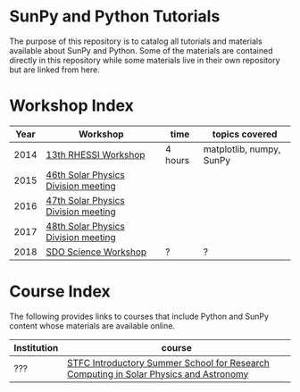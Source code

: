 # SunPy and Python Tutorials

The purpose of this repository is to catalog all tutorials and materials
available about SunPy and Python. Some of the materials are contained directly in this
repository while some materials live in their own repository but are linked
from here.

# Workshop Index

| Year | Workshop | time | topics covered |
|------|----------|------|----------------|
| 2014 | [13th RHESSI Workshop](2014_rhessi_workshop/) | 4 hours | matplotlib, numpy, SunPy |
| 2015 | [46th Solar Physics Division meeting](2015_spd_tess/) | | |
| 2016 | [47th Solar Physics Division meeting](2016_spd/) | | |
| 2017 | [48th Solar Physics Division meeting](2017_spd/) | | |
| 2018 | [SDO Science Workshop]() | ? | ? | SunPy |

# Course Index
The following provides links to courses that include Python and SunPy content
whose materials are available online.

| Institution | course |
|-------------|--------|
| ??? | [STFC Introductory Summer School for Research Computing in Solar Physics and Astronomy](https://openastronomy.org/rcsc18/chapters/00-lessons) |
